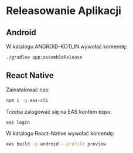 # Releasowanie Aplikacji
## Android
W katalogu ANDROID-KOTLIN wywołać komendę:
```bash
./gradlew app:assembleRelease
```

## React Native
Zainstalować eas:
```bash
npm i -g eas-cli
```
Trzeba zalogować się na EAS kontem expo:
```bash
eas login
```

W katalogu React-Native wywołać komendę: 
```bash
eas build -p android --profile preview
```